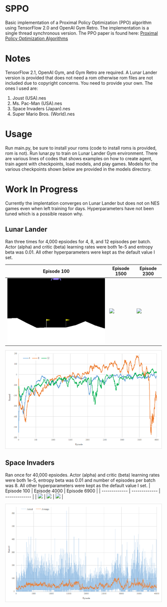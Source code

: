 # SPPO
Basic implementation of a Proximal Policy Optimization (PPO) algorithm using TensorFlow 2.0 and OpenAI Gym Retro. The implementation is a single thread synchronous version. The PPO paper is found here: [Proximal Policy Optimization Algorithms](https://arxiv.org/abs/1707.06347)

# Notes
TensorFlow 2.1, OpenAI Gym, and Gym Retro are required.
A Lunar Lander version is provided that does not need a rom otherwise rom files are not included due to copyright concerns.
You need to provide your own. The ones I used are:
1. Joust (USA).nes
2. Ms. Pac-Man (USA).nes
3. Space Invaders (Japan).nes
4. Super Mario Bros. (World).nes


# Usage
Run main.py, be sure to install your roms (code to install roms is provided, rom is not).
Run lunar.py to train on Lunar Lander Gym environment.
There are various lines of codes that shows examples on how to create agent, train agent with checkpoints, load models, and play games.
Models for the various checkpoints shown below are provided in the models directory.

# Work In Progress
Currently the implentation converges on Lunar Lander but does not on NES games even when left training for days.
Hyperparameters have not been tuned which is a possible reason why.

## Lunar Lander
Ran three times for 4,000 epsiodes for 4, 8, and 12 episodes per batch.
Actor (alpha) and critic (beta) learning rates were both 1e-5 and entropy beta was 0.01. All other hyperparameters were kept as the default value I set.

| Episode 100   | Episode 1500  | Episode 2300  |
| ------------- | ------------- | ------------- |
| ![](images/PPO_LunarLander_100.gif) | ![](images/PPO_LunarLander_1500.gif) | ![](images/PPO_LunarLander_2300.gif) |

![](images/LunarLander.png)

## Space Invaders
Ran once for 40,000 epsiodes.
Actor (alpha) and critic (beta) learning rates were both 1e-5, entropy beta was 0.01 and number of episodes per batch was 8. All other hyperparameters were kept as the default value I set.
| Episode 100   | Episode 4000  | Episode 6900  |
| ------------- | ------------- | ------------- |
| ![](images/PPO_SpaceInvaders_100.gif) | ![](images/PPO_SpaceInvaders_4000.gif) | ![](images/PPO_SpaceInvaders_6900.gif) |

![](images/SpaceInvaders.png)

